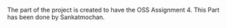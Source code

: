 The part of the project is created to have the OSS Assignment 4. This Part has been done by Sankatmochan.



